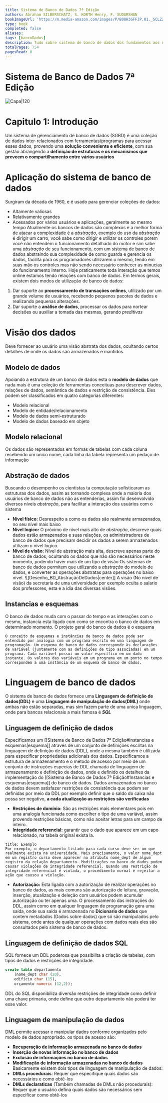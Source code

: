 ```yaml
---
title: Sistema de Banco de Dados 7ª Edição
authors: Abraham SILBERSCHATZ, S. KORTH Henry, F. SUDARSHAN
bookImageUrl: 'https://m.media-amazon.com/images/P/B08H3GFFJP.01._SCLZZZZZZZ_SX500_.jpg'
type: book
completed: false
aliases:
tags: [bancoDados]
description: Tudo sobre sistema de banco de dados dos fundamentos aos novos conceitos
totalPages: 754
pagesRead: 0
---
```

# Sistema de Banco de Dados 7ª Edição
![Capa|120](https://m.media-amazon.com/images/P/B08H3GFFJP.01._SCLZZZZZZZ_SX500_.jpg)
# Capitulo 1: Introdução
Um sistema de gerenciamento de banco de dados (SGBD) é uma coleção de dados inter-relacionados com ferramentas/programas para acessar esses dados, provendo uma **solução conveniente e eficiente**, com sua gestão abrangendo a **definição de estruturas e os mecanismos que preveem o compartilhamento entre vários usuários** 
# Aplicação do sistema  de banco de dados
Surgiram da década de 1960, e é usado para gerenciar coleções de dados:
- Altamente valiosas
- Relativamente grandes
- Acessados por vários usuários e aplicações, geralmente ao mesmo tempo
Atualmente os bancos de dados são complexos e a melhor forma de atacar a complexidade é a *abstração*, exemplo do uso da *abstração* é dirigir um carro, você sabe como dirigir e utilizar os controles porem você não entendem o funcionamento detalhado do motor e sim sabe uma *abstração* de  seu funcionamento, com um sistema de banco de dados abstraindo sua complexidade de como guarda e gerencia os dados, facilita para os programadores utilizarem o mesmo, tendo em suas mão os controles mas não sendo necessário conhecer as minucias do funcionamento interno.
Hoje praticamente toda interação que temos online estamos tendo relações com banco de dados.
Em termos gerais, existem dois modos de utilização de banco de dados:
1. Dar suporte ao **processamento de transações onlines**, utilizado por um grande volume de usuários, recebendo pequenos pacotes de dados e realizando pequenas alterações.
2. Dar suporte a **análise de dados**, processar os dados para nortear decisões ou auxiliar a tomada das mesmas, gerando *preditivas* 
# Visão dos dados
Deve fornecer ao usuário uma visão abstrata dos dados, ocultando certos detalhes de onde os dados são armazenados e mantidos.
## Modelo de dados
Apoiando a estrutura de um banco de dados esta o **modelo de dados** que nada mais é uma coleção de ferramentas conceituas para descrever dados, relações de dados, semântica de dados e restrição de consistência.
Eles podem ser classificados em quatro categorias diferentes:
- Modelo relacional
- Modelo de entidade/relacionamento
- Modelo de dados semi-estruturado
- Modelo de dados baseado em objeto
## Modelo relacional
Os dados são representados em formas de tabelas com cada coluna recebendo um único nome, cada linha da tabela representa um pedaço de informação
## Abstração de dados
Buscando o desempenho os cientistas ta computação sofisticaram as estruturas dos dados, assim as tornando complexa onde a maioria dos usuários de banco de dados não as entenderias, assim foi desenvolvido diversos níveis *abstração*, para facilitar a interação dos usuários com o sistema
- **Nível físico:** Desrespeito a como os dados são realmente armazenados, no seu nível mais baixo
- **Nível logico:** O próximo de nível mais alto de *abstração*, descreve quais dados estão armazenados e suas relações, os administradores de banco de dados que precisam decidir os dados a serem armazenados utilizam o nível logico.
- **Nível de visão:** Nível de abstração mais alta, descreve apenas parte do banco de dados, ocultando os dados que não são necessários neste momento, podendo haver mais de um tipo de visão
Os sistemas de banco de dados permitem que utilizando a *abstração* do modelo de dados, e converter as operações abstratas para operações no baixo nível.
![[Desenho_BD_AbstraçãoDeDados|center]]
A visão (No nível de visão) da secretaria de uma universidade por exemplo oculta o salario dos professores, esta e a idia das diversas visões.
## Instancias e esquemas
O banco de dados muda com o passar do tempo e as interações com o mesmo, instancia esta ligado com como se encontra o banco de dados em determinado momento.
O projeto geral do banco de dados é o esquema
```ad-highlight
O conceito de esquemas e instâncias de banco de dados pode ser entendido por analogia com um programa escrito em uma linguagem de programação. Um esquema de banco de dados corresponde às declarações de variável (juntamente com as definições de tipo associadas) em um programa. Cada variável possui um valor específico em um dado instante. Os valores das variáveis em um programa em um ponto no tempo correspondem a uma instância de um esquema de banco de dados.
```
# Linguagem de banco de dados
O sistema de banco de dados fornece uma **Linguagem de definição de dados(DDL)** e uma **Linguagem de manipulação de dados(DML)** onde ambas não estão separadas, mas sim fazem parte de uma unica linguagem, onde para bancos relacionais a mais famosa é ***SQL***
## Linguagem de definição de dados
Especificamos um [[Sistema de Banco de Dados 7ª Edição#Instancias e esquemas|esquema]] através de um conjunto de definições escritas na linguagem de definição de dados (DDL), onde a mesma também é utilizada para especificar propriedades adicionais dos dados.
Especificamos a estrutura de armazenamento e o método de acesso por meio de um conjunto de instruções especias de DDL chamada de linguagem de armazenamento e definição de dados, onde e definido os detalhes  da implementação do [[Sistema de Banco de Dados 7ª Edição#Instancias e esquemas|esquema]] do banco de dados.
Dados armazenados no banco de dados devem satisfazer restrições de consistência que podem ser definidas por meio da DDL por exemplo definir que o saldo do caixa não possa ser negativo, **a cada atualização as restrições são verificadas**
- **Restrições de domínio:** São as restrições mais elementares pois em uma analogia funcionada como escolher o tipo de uma variável, assim provendo restrições básicas, como não aceitar letras para um campo de inteiro.
- **Integridade referencial:** garantir que o dado que aparece em um capo relacionado, na tabela original exista la.
```ad-example
title: Exemplo
Por exemplo, o departamento listado para cada curso deve ser um que realmente exista na universidade. Mais precisamente, o valor nome_dept em um registro curso deve aparecer no atributo nome_dept de algum registro da relação departamento. Modificações no banco de dados podem causar violações de integridade referencial. Quando uma restrição de integridade referencial é violada, o procedimento normal é rejeitar a ação que causou a violação.
```
- **Autorização:** Esta ligada com a autorização de realizar operações no banco de dados, as mais comuns são autorização de leitura, gravação, inserção, atualização e deleção com usuários podem acumular autorização ou ter apenas uma.
O processamento das instruções do DDL, assim como em qualquer linguagem de programação gera uma saída, onde sua saída é armazenada no **Dicionario de dados** que contem metadados (Dados sobre dados) que só são manipulados pelo sistema, onde antes de qualquer operações com dados reais eles são consultados pelo sistema de banco de dados.
## Linguagem de definição de dados SQL
SQL fornece um DDL poderosa que possibilita a criação de tabelas, com tipos de dados e restrições de integridade.
```sql
create table departamento
	(nome_dept char (20),
	edifício char (15),
	orçamento numeric (12,2));
```
DDL do SQL disponibiliza diversão restrições de integridade como definir uma chave primaria, onde define que outro departamento não poderá ter esse valor.
## Linguagem de manipulação de dados
DML permite acessar e manipular dados conforme organizados pelo modelo de dados apropriado. os tipos de acesso são:
- **Recuperação de informação armazenada no banco de dados**
- **Inserção de novas informação no banco de dados**
- **Exclusão de informações no banco de dados**
- **Modificação de informação armazenadas no banco de dados**
Basicamente existem dois tipos de linguagem de manipulação de dados:
- **DMLs procedurais**: Requer que especifique quais dados são necessários e como obtê-los
- **DMLs declaraticas** (Também chamadas de DMLs não procedurais): Requer que o usuário defina quais dados são necessários sem especificar como obtê-los